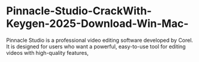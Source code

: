 # Pinnacle-Studio-CrackWith-Keygen-2025-Download-Win-Mac-
Pinnacle Studio is a professional video editing software developed by Corel. It is designed for users who want a powerful, easy-to-use tool for editing videos with high-quality features,
